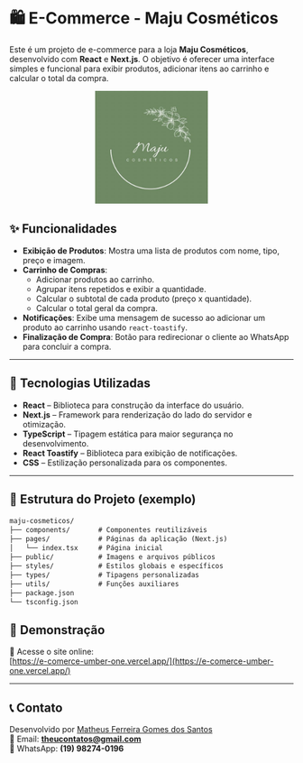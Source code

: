 # 🛍️ E-Commerce - Maju Cosméticos

Este é um projeto de e-commerce para a loja **Maju Cosméticos**, desenvolvido com **React** e **Next.js**. O objetivo é oferecer uma interface simples e funcional para exibir produtos, adicionar itens ao carrinho e calcular o total da compra.

<p align="center">
  <img src="https://github.com/matheusfesantos/e-comerce/blob/main/public/images/logo/maju-logo.png" alt="Logo Maju Cosméticos" width="200"/>
</p>

## ✨ Funcionalidades

- **Exibição de Produtos**: Mostra uma lista de produtos com nome, tipo, preço e imagem.
- **Carrinho de Compras**:
  - Adicionar produtos ao carrinho.
  - Agrupar itens repetidos e exibir a quantidade.
  - Calcular o subtotal de cada produto (preço x quantidade).
  - Calcular o total geral da compra.
- **Notificações**: Exibe uma mensagem de sucesso ao adicionar um produto ao carrinho usando `react-toastify`.
- **Finalização de Compra**: Botão para redirecionar o cliente ao WhatsApp para concluir a compra.

---

## 🧰 Tecnologias Utilizadas

- **React** – Biblioteca para construção da interface do usuário.
- **Next.js** – Framework para renderização do lado do servidor e otimização.
- **TypeScript** – Tipagem estática para maior segurança no desenvolvimento.
- **React Toastify** – Biblioteca para exibição de notificações.
- **CSS** – Estilização personalizada para os componentes.

---

## 📁 Estrutura do Projeto (exemplo)

```
maju-cosmeticos/
├── components/       # Componentes reutilizáveis
├── pages/            # Páginas da aplicação (Next.js)
│   └── index.tsx     # Página inicial
├── public/           # Imagens e arquivos públicos
├── styles/           # Estilos globais e específicos
├── types/            # Tipagens personalizadas
├── utils/            # Funções auxiliares
├── package.json
└── tsconfig.json
```

## 📲 Demonstração

🔗 Acesse o site online:  
[https://e-comerce-umber-one.vercel.app/](https://e-comerce-umber-one.vercel.app/)

---

## 📞 Contato

Desenvolvido por [Matheus Ferreira Gomes dos Santos](https://github.com/matheusfesantos)  
📧 Email: **theucontatos@gmail.com**  
📱 WhatsApp: **(19) 98274-0196**
